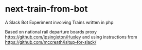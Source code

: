 # next-train-from-bot

A Slack Bot Experiment involving Trains written in php

Based on national rail departure boards proxy https://github.com/jpsingleton/Huxley and using instructions from https://github.com/mccreath/isitup-for-slack/

